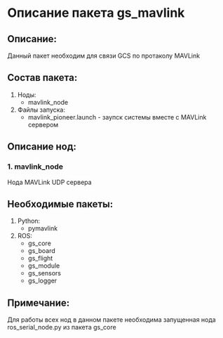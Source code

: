 # Описание пакета gs_mavlink

## Описание:
Данный пакет необходим для связи GCS по протаколу MAVLink

## Состав пакета:
1. Ноды:
    * mavlink_node
2. Файлы запуска:
    * mavlink_pioneer.launch - заупск системы вместе с MAVLink сервером

## Описание нод:
### 1. mavlink_node
Нода MAVLink UDP сервера

## Необходимые пакеты:
1. Python:
    * pymavlink
2. ROS:
    * gs_core
    * gs_board
    * gs_flight
    * gs_module
    * gs_sensors
    * gs_logger

## Примечание:
Для работы всех нод в данном пакете необходима запущенная нода ros_serial_node.py из пакета gs_core